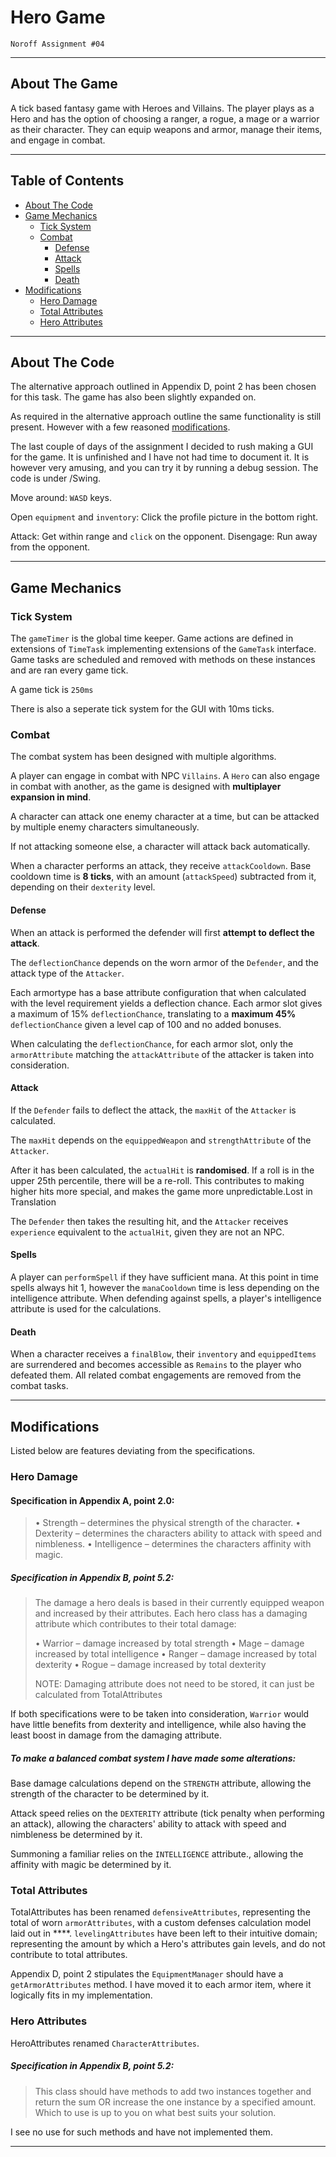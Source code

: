 # Hero Game

`Noroff Assignment #04`

---

## About The Game

A tick based fantasy game with Heroes and Villains. The player plays as a Hero and has the option of choosing a ranger, a rogue, a mage or a warrior as their character. They can equip weapons and armor, manage their items, and engage in combat.

---

## Table of Contents

- [About The Code](https://github.com/weskeiser/Game-Assignment#about-the-code)
- [Game Mechanics](https://github.com/weskeiser/Game-Assignment#game-mechanics)
  - [Tick System](https://github.com/weskeiser/Game-Assignment#tick-system)
  - [Combat](https://github.com/weskeiser/Game-Assignment#combat)
    - [Defense](https://github.com/weskeiser/Game-Assignment#defense)
    - [Attack](https://github.com/weskeiser/Game-Assignment#attack)
    - [Spells](https://github.com/weskeiser/Game-Assignment#spells)
    - [Death](https://github.com/weskeiser/Game-Assignment#death)
- [Modifications](https://github.com/weskeiser/Game-Assignment#modifications)
  - [Hero Damage](https://github.com/weskeiser/Game-Assignment#hero-damage)
  - [Total Attributes](https://github.com/weskeiser/Game-Assignment#total-attributes)
  - [Hero Attributes](https://github.com/weskeiser/Game-Assignment#hero-attributes)

---

## About The Code

The alternative approach outlined in Appendix D, point 2 has been chosen for this task. The game has also been slightly expanded on.

As required in the alternative approach outline the same functionality is still present. However with a few reasoned [modifications](https://github.com/weskeiser/Game-Assignment#task-modifications).

The last couple of days of the assignment I decided to rush making a GUI for the game. It is unfinished and I have not had time to document it. It is however very amusing, and you can try it by running a debug session. The code is under /Swing.

Move around: `WASD` keys.

Open `equipment` and `inventory`: Click the profile picture in the bottom right.

Attack: Get within range and `click` on the opponent.
Disengage: Run away from the opponent.

---

## Game Mechanics

### Tick System

The `gameTimer` is the global time keeper. Game actions are defined in extensions of `TimeTask` implementing extensions of the `GameTask` interface. Game tasks are scheduled and removed with methods on these instances and are ran every game tick.

A game tick is `250ms`

There is also a seperate tick system for the GUI with 10ms ticks.

### Combat

The combat system has been designed with multiple algorithms.

A player can engage in combat with NPC `Villains`. A `Hero` can also engage in combat with another, as the game is designed with **multiplayer expansion in mind**.

A character can attack one enemy character at a time, but can be attacked by multiple enemy characters simultaneously.

If not attacking someone else, a character will attack back automatically.

When a character performs an attack, they receive `attackCooldown`. Base cooldown time is **8 ticks**, with an amount (`attackSpeed`) subtracted from it, depending on their `dexterity` level.

#### Defense

When an attack is performed the defender will first **attempt to deflect the attack**.

The `deflectionChance` depends on the worn armor of the `Defender`, and the attack type of the `Attacker`.

Each armortype has a base attribute configuration that when calculated with the level requirement yields a deflection chance. Each armor slot gives a maximum of 15% `deflectionChance`, translating to a **maximum 45%** `deflectionChance` given a level cap of 100 and no added bonuses.

When calculating the `deflectionChance`, for each armor slot, only the `armorAttribute` matching the `attackAttribute` of the attacker is taken into consideration.

#### Attack

If the `Defender` fails to deflect the attack, the `maxHit` of the `Attacker` is calculated.

The `maxHit` depends on the `equippedWeapon` and `strengthAttribute` of the `Attacker`.

After it has been calculated, the `actualHit` is **randomised**. If a roll is in the upper 25th percentile, there will be a re-roll. This contributes to making higher hits more special, and makes the game more unpredictable.Lost in Translation

The `Defender` then takes the resulting hit, and the `Attacker` receives `experience` equivalent to the `actualHit`, given they are not an NPC.

#### Spells

A player can `performSpell` if they have sufficient mana. At this point in time spells always hit 1, however the `manaCooldown` time is less depending on the intelligence attribute. When defending against spells, a player's intelligence attribute is used for the calculations.

#### Death

When a character receives a `finalBlow`, their `inventory` and `equippedItems` are surrendered and becomes accessible as `Remains` to the player who defeated them. All related combat engagements are removed from the combat tasks.

---

## Modifications

Listed below are features deviating from the specifications.

### Hero Damage

#### Specification in Appendix A, point 2.0:

> • Strength – determines the physical strength of the character.
> • Dexterity – determines the characters ability to attack with speed and nimbleness.
> • Intelligence – determines the characters affinity with magic.

##### Specification in Appendix B, point 5.2:

> The damage a hero deals is based in their currently equipped weapon and increased by their attributes. Each hero class has a damaging attribute which contributes to their total damage:
>
> • Warrior – damage increased by total strength
> • Mage – damage increased by total intelligence
> • Ranger – damage increased by total dexterity
> • Rogue – damage increased by total dexterity
>
> NOTE: Damaging attribute does not need to be stored, it can just be calculated from TotalAttributes

If both specifications were to be taken into consideration, `Warrior` would have little benefits from dexterity and intelligence, while also having the least boost in damage from the damaging attribute.

##### To make a balanced combat system I have made some alterations:

Base damage calculations depend on the `STRENGTH` attribute, allowing the strength of the character to be determined by it.

Attack speed relies on the `DEXTERITY` attribute (tick penalty when performing an attack), allowing the characters' ability to attack with speed and nimbleness be determined by it.

Summoning a familiar relies on the `INTELLIGENCE` attribute., allowing the affinity with magic be determined by it.

### Total Attributes

TotalAttributes has been renamed `defensiveAttributes`, representing the total of worn `armorAttributes`, with a custom defenses calculation model laid out in \*\*\*\*. `levelingAttributes` have been left to their intuitive domain; representing the amount by which a Hero's attributes gain levels, and do not contribute to total attributes.

Appendix D, point 2 stipulates the `EquipmentManager` should have a `getArmorAttributes` method. I have moved it to each armor item, where it logically fits in my implementation.

### Hero Attributes

HeroAttributes renamed `CharacterAttributes`.

##### Specification in Appendix B, point 5.2:

> This class should have methods to add two instances together and return the sum OR increase the one instance by a specified amount. Which to use is up to you on what best suits your solution.

I see no use for such methods and have not implemented them.

---
